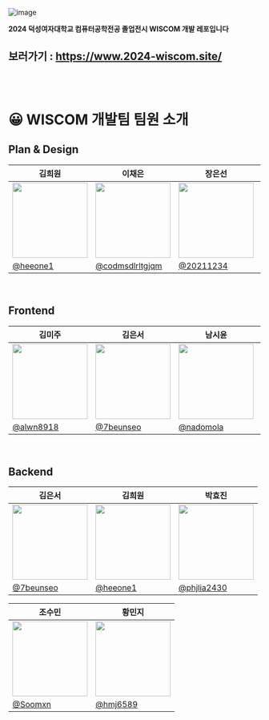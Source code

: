 ![image](https://github.com/user-attachments/assets/0fcdbbef-3f3e-4a5b-9786-1d1df03ce688)

**2024 덕성여자대학교 컴퓨터공학전공 졸업전시 WISCOM 개발 레포입니다** <br> 
## 보러가기 : https://www.2024-wiscom.site/

<br><br>

# 😀 WISCOM 개발팀 팀원 소개

## Plan & Design
| <center> 김희원  </center> | <center> 이채은  </center> |<center> 장은선 </center> | <center> 황민지 </center> | 
| --- | --- | --- | --- | 
| <center> <img width="150px" src="https://avatars.githubusercontent.com/u/139496729?v=4" /></center> | <center><img width="150px" src="https://avatars.githubusercontent.com/u/139555998?v=4" /></center> | <center> <img width="150px" src="https://avatars.githubusercontent.com/u/145524031?v=4" /></center> | <center><img width="150px" src="https://avatars.githubusercontent.com/u/139426988?v=4" /></center> | 
| [@heeone1](https://github.com/heeone1)   | [@codmsdlrltgjqm](https://github.com/codmsdlrltgjqm) | [@20211234](https://github.com/20211234)  | [@hmj6589](https://github.com/hmj6589)  |  

<br>

## Frontend

| <center> 김미주  </center> | <center> 김은서  </center> |<center> 남시윤 </center> | <center> 최유리 </center> | 
| --- | --- | --- | --- | 
| <center> <img width="150px" src="https://avatars.githubusercontent.com/u/133081015?v=4" /></center> | <center><img width="150px" src="https://avatars.githubusercontent.com/u/128278212?v=4" /></center> | <center> <img width="150px" src="https://avatars.githubusercontent.com/u/150229794?v=4" /></center> | <center><img width="150px" src="https://avatars.githubusercontent.com/u/138510934?v=4" /></center> | 
| [@alwn8918](https://github.com/alwn8918)  | [@7beunseo](https://github.com/7beunseo) | [@nadomola](https://github.com/nadomola)  |  [@techncherry](https://github.com/techncherry)  |  

<br>

## Backend

| <center> 김은서  </center> | <center>김희원 </center> | <center>박효진</center> | 
| --- | --- | --- |
| <center> <img width="150px" src="https://avatars.githubusercontent.com/u/128278212?v=4" /></center> | <center><img width="150px" src="https://avatars.githubusercontent.com/u/139496729?v=4" /></center> | <center><img width="150px" src="https://avatars.githubusercontent.com/u/139054208?v=4" /></center> | 
| [@7beunseo](https://github.com/7beunseo)  | [@heeone1](https://github.com/heeone1) |  [@phjlia2430](https://github.com/phjlia2430)  |

| <center>조수민 </center> | <center>황민지 </center> | 
| --- | --- |
| <center><img width="150px" src="https://avatars.githubusercontent.com/u/145249737?v=4" /></center> | <center><img width="150px" src="https://avatars.githubusercontent.com/u/139426988?v=4" /></center> | 
| [@Soomxn](https://github.com/Soomxn) |  [@hmj6589](https://github.com/hmj6589) |
